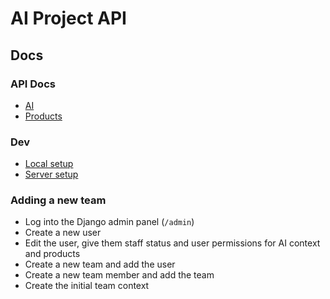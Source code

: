 # AI Project API

## Docs

### API Docs

- [AI](./docs/api/ai.md)
- [Products](./docs/api/products.md)

### Dev

- [Local setup](./docs/dev/local-setup.md)
- [Server setup](./docs/dev/server-setup.md)

### Adding a new team

- Log into the Django admin panel (`/admin`)
- Create a new user
- Edit the user, give them staff status and user permissions for AI context and products
- Create a new team and add the user
- Create a new team member and add the team
- Create the initial team context

